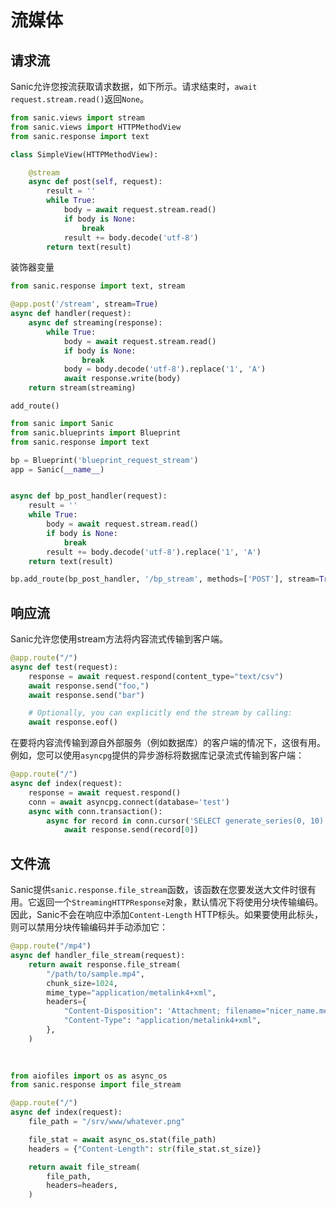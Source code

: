 # 流媒体

## 请求流

Sanic允许您按流获取请求数据，如下所示。请求结束时，`await request.stream.read()`返回`None`。

```python
from sanic.views import stream
from sanic.views import HTTPMethodView
from sanic.response import text

class SimpleView(HTTPMethodView):

    @stream
    async def post(self, request):
        result = ''
        while True:
            body = await request.stream.read()
            if body is None:
                break
            result += body.decode('utf-8')
        return text(result)
```

装饰器变量

```python
from sanic.response import text, stream

@app.post('/stream', stream=True)
async def handler(request):
    async def streaming(response):
        while True:
            body = await request.stream.read()
            if body is None:
                break
            body = body.decode('utf-8').replace('1', 'A')
            await response.write(body)
    return stream(streaming)
```

`add_route()`

```python
from sanic import Sanic
from sanic.blueprints import Blueprint
from sanic.response import text

bp = Blueprint('blueprint_request_stream')
app = Sanic(__name__)


async def bp_post_handler(request):
    result = ''
    while True:
        body = await request.stream.read()
        if body is None:
            break
        result += body.decode('utf-8').replace('1', 'A')
    return text(result)

bp.add_route(bp_post_handler, '/bp_stream', methods=['POST'], stream=True)
```

## 响应流

Sanic允许您使用stream方法将内容流式传输到客户端。

```python
@app.route("/")
async def test(request):
    response = await request.respond(content_type="text/csv")
    await response.send("foo,")
    await response.send("bar")

    # Optionally, you can explicitly end the stream by calling:
    await response.eof()

```

在要将内容流传输到源自外部服务（例如数据库）的客户端的情况下，这很有用。例如，您可以使用`asyncpg`提供的异步游标将数据库记录流式传输到客户端：

```python
@app.route("/")
async def index(request):
    response = await request.respond()
    conn = await asyncpg.connect(database='test')
    async with conn.transaction():
        async for record in conn.cursor('SELECT generate_series(0, 10)'):
            await response.send(record[0])
```

## 文件流

Sanic提供`sanic.response.file_stream`函数，该函数在您要发送大文件时很有用。它返回一个`StreamingHTTPResponse`对象，默认情况下将使用分块传输编码。因此，Sanic不会在响应中添加`Content-Length` HTTP标头。如果要使用此标头，则可以禁用分块传输编码并手动添加它：

```python
@app.route("/mp4")
async def handler_file_stream(request):
    return await response.file_stream(
        "/path/to/sample.mp4",
        chunk_size=1024,
        mime_type="application/metalink4+xml",
        headers={
            "Content-Disposition": 'Attachment; filename="nicer_name.meta4"',
            "Content-Type": "application/metalink4+xml",
        },
    )

    
    
from aiofiles import os as async_os
from sanic.response import file_stream

@app.route("/")
async def index(request):
    file_path = "/srv/www/whatever.png"

    file_stat = await async_os.stat(file_path)
    headers = {"Content-Length": str(file_stat.st_size)}

    return await file_stream(
        file_path,
        headers=headers,
    )
```

